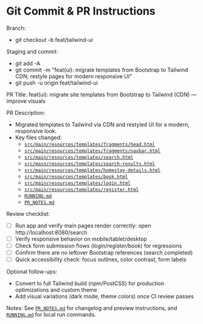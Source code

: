 # Git Commit & PR Instructions

Branch:
- git checkout -b feat/tailwind-ui

Staging and commit:
- git add -A
- git commit -m "feat(ui): migrate templates from Bootstrap to Tailwind CDN; restyle pages for modern responsive UI"
- git push -u origin feat/tailwind-ui

PR Title:
feat(ui): migrate site templates from Bootstrap to Tailwind (CDN) — improve visuals

PR Description:
- Migrated templates to Tailwind via CDN and restyled UI for a modern, responsive look.
- Key files changed:
  - [`src/main/resources/templates/fragments/head.html`](src/main/resources/templates/fragments/head.html:1)
  - [`src/main/resources/templates/fragments/navbar.html`](src/main/resources/templates/fragments/navbar.html:1)
  - [`src/main/resources/templates/search.html`](src/main/resources/templates/search.html:1)
  - [`src/main/resources/templates/search-results.html`](src/main/resources/templates/search-results.html:1)
  - [`src/main/resources/templates/homestay-details.html`](src/main/resources/templates/homestay-details.html:1)
  - [`src/main/resources/templates/book.html`](src/main/resources/templates/book.html:1)
  - [`src/main/resources/templates/login.html`](src/main/resources/templates/login.html:1)
  - [`src/main/resources/templates/register.html`](src/main/resources/templates/register.html:1)
  - [`RUNNING.md`](RUNNING.md:1)
  - [`PR_NOTES.md`](PR_NOTES.md:1)

Review checklist:
- [ ] Run app and verify main pages render correctly: open http://localhost:8080/search
- [ ] Verify responsive behavior on mobile/tablet/desktop
- [ ] Check form submission flows (login/register/book) for regressions
- [ ] Confirm there are no leftover Bootstrap references (search completed)
- [ ] Quick accessibility check: focus outlines, color contrast, form labels

Optional follow-ups:
- Convert to full Tailwind build (npm/PostCSS) for production optimizations and custom theme
- Add visual variations (dark mode, theme colors) once CI review passes

Notes:
See [`PR_NOTES.md`](PR_NOTES.md:1) for changelog and preview instructions, and [`RUNNING.md`](RUNNING.md:1) for local run commands.